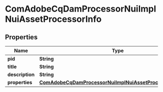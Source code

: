 

# ComAdobeCqDamProcessorNuiImplNuiAssetProcessorInfo

## Properties

Name | Type | Description | Notes
------------ | ------------- | ------------- | -------------
**pid** | **String** |  |  [optional]
**title** | **String** |  |  [optional]
**description** | **String** |  |  [optional]
**properties** | [**ComAdobeCqDamProcessorNuiImplNuiAssetProcessorProperties**](ComAdobeCqDamProcessorNuiImplNuiAssetProcessorProperties.md) |  |  [optional]




